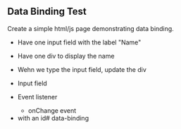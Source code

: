 ## Data Binding Test

Create a simple html/js page demonstrating data binding.

* Have one input field with the label "Name"
* Have one div to display the name
* Wehn we type the input field, update the div

* Input field
* Event listener
  * onChange event
* <div> with an id# data-binding
